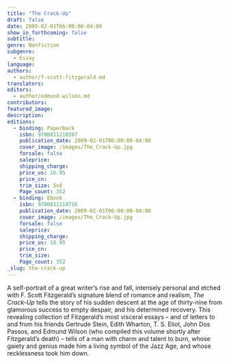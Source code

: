 ```yaml
---
title: "The Crack-Up"
draft: false
date: 2009-02-01T06:00:00-04:00
show_in_forthcoming: false
subtitle:
genre: Nonfiction
subgenre:
  - Essay
language:
authors:
  - author/f-scott-fitzgerald.md
translators:
editors:
  - author/edmund-wilson.md
contributors:
featured_image:
description:
editions:
  - binding: Paperback
    isbn: 9780811218207
    publication_date: 2009-02-01T06:00:00-04:00
    cover_image: /images/The_Crack-Up.jpg
    forsale: false
    saleprice:
    shipping_charge:
    price_us: 16.95
    price_cn:
    trim_size: 5x8
    Page_count: 352
  - binding: Ebook
    isbn: 9780811219716
    publication_date: 2009-02-01T06:00:00-04:00
    cover_image: /images/The_Crack-Up.jpg
    forsale: false
    saleprice:
    shipping_charge:
    price_us: 16.95
    price_cn:
    trim_size:
    Page_count: 352
_slug: the-crack-up
---
```


A self-portrait of a great writer’s rise and fall, intensely personal and etched with F. Scott Fitzgerald’s signature blend of romance and realism, _The Crack-Up_ tells the story of his sudden descent at the age of thirty-nine from glamorous success to empty despair, and his determined recovery. This revealing collection of Fitzgerald’s most visceral essays – and of letters to and from his friends Gertrude Stein, Edith Wharton, T. S. Eliot, John Dos Passos, and Edmund Wilson (who compiled this volume shortly after Fitzgerald’s death) – tells of a man with charm and talent to burn, whose gaiety and genius made him a living symbol of the Jazz Age, and whose recklessness took him down.

